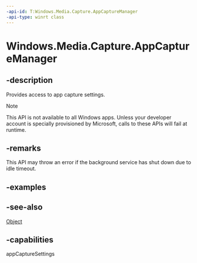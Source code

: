 ```yaml
---
-api-id: T:Windows.Media.Capture.AppCaptureManager
-api-type: winrt class
---
```


<!-- Class syntax.
public class AppCaptureManager 
-->

# Windows.Media.Capture.AppCaptureManager

## -description
Provides access to app capture settings.

> [!NOTE]
> This API is not available to all Windows apps. Unless your developer account is specially provisioned by Microsoft, calls to these APIs will fail at runtime.

## -remarks
This API may throw an error if the background service has shut down due to idle timeout.

## -examples

## -see-also
[Object](/dotnet/api/system.object?view=dotnet-uwp-10.0&preserve-view=true)

## -capabilities
appCaptureSettings
